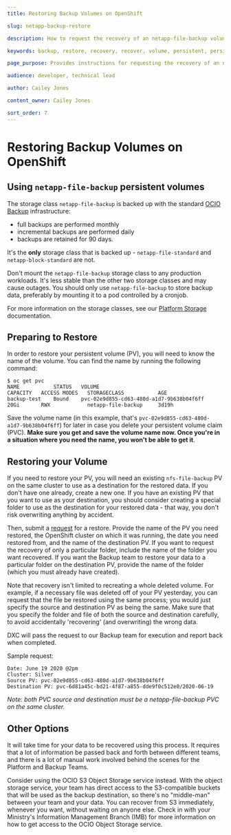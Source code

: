 ```yaml
---
title: Restoring Backup Volumes on OpenShift

slug: netapp-backup-restore

description: How to request the recovery of an netapp-file-backup volume

keywords: backup, restore, recovery, recover, volume, persistent, persistence

page_purpose: Provides instructions for requesting the recovery of an netapp-file-backup volume

audience: developer, technical lead

author: Cailey Jones

content_owner: Cailey Jones

sort_order: 7
---
```

# Restoring Backup Volumes on OpenShift

## Using `netapp-file-backup` persistent volumes

The storage class `netapp-file-backup` is backed up with the standard [OCIO Backup](https://ssbc-client.gov.bc.ca/services/AppHosting/base.htm#databackup) infrastructure:
- full backups are performed monthly
- incremental backups are performed daily
- backups are retained for 90 days.

It's the **only** storage class that is backed up - `netapp-file-standard` and `netapp-block-standard` are not.

Don't mount the `netapp-file-backup` storage class to any production workloads. It's less stable than the other two storage classes and may cause outages. You should only use `netapp-file-backup` to store backup data, preferably by mounting it to a pod controlled by a cronjob.

For more information on the storage classes, see our [Platform Storage](/platform-storage/) documentation.

## Preparing to Restore

In order to restore your persistent volume (PV), you will need to know the name of the volume. You can find the name by running the following command:

```console
$ oc get pvc
NAME           STATUS   VOLUME                                     CAPACITY   ACCESS MODES   STORAGECLASS           AGE
backup-test    Bound    pvc-02e9d855-cd63-480d-a1d7-9b638b04f6ff   20Gi       RWX            netapp-file-backup     3d19h
```

Save the volume name (in this example, that's `pvc-02e9d855-cd63-480d-a1d7-9b638b04f6ff`) for later in case you delete your persistent volume claim (PVC). **Make sure you get and save the volume name now. Once you're in a situation where you need the name, you won't be able to get it**.

## Restoring your Volume

If you need to restore your PV, you will need an existing `nfs-file-backup` PV on the same cluster to use as a destination for the restored data. If you don't have one already, create a new one. If you have an existing PV that you want to use as your destination, you should consider creating a special folder to use as the destination for your restored data - that way, you don't risk overwriting anything by accident.

Then, submit a [request](https://github.com/BCDevOps/devops-requests/issues/new/choose) for a restore. Provide the name of the PV you need restored, the OpenShift cluster on which it was running, the date you need restored from, and the name of the destination PV. If you want to request the recovery of only a particular folder, include the name of the folder you want recovered. If you want the Backup team to restore your data to a particular folder on the destination PV,  provide the name of the folder (which you must already have created).

Note that recovery isn't limited to recreating a whole deleted volume. For example, if a necessary file was deleted off of your PV yesterday, you can request that the file be restored using the same process; you would just specify the source and destination PV as being the same. Make sure that you specify the folder and file of both the source and destination carefully, to avoid accidentally 'recovering' (and overwriting) the wrong data.

DXC will pass the request to our Backup team for execution and report back when completed.

Sample request:

```text
Date: June 19 2020 @2pm
Cluster: Silver
Source PV: pvc-02e9d855-cd63-480d-a1d7-9b638b04f6ff
Destination PV: pvc-6d81a45c-bd21-4f87-a855-dde9f0c512e0/2020-06-19
```

*Note: both PVC source and destination must be a netapp-file-backup PVC on the same cluster.*

## Other Options

It will take time for your data to be recovered using this process. It requires that a lot of information be passed back and forth between different teams, and there is a lot of manual work involved behind the scenes for the Platform and Backup Teams.

Consider using the OCIO S3 Object Storage service instead. With the object storage service, your team has direct access to the S3-compatible buckets that will be used as the backup destination, so there's no "middle-man" between your team and your data. You can recover from S3 immediately, whenever you want, without waiting on anyone else. Check in with your Ministry's Information Management Branch (IMB) for more information on how to get access to the OCIO Object Storage service.
